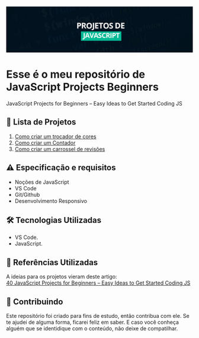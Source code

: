 


![](https://github.com/Diegojfsr/JavaScript_Projects_Beginners/blob/main/Imagens/Capa_Projetos_JavaScript.jpg)

# Esse é o meu repositório de JavaScript Projects Beginners
JavaScript Projects for Beginners – Easy Ideas to Get Started Coding JS

## 📝 Lista de Projetos
1. <a href="https://github.com/Diegojfsr/JavaScript_Projects_Beginners/tree/main/Projetos/TrocadorCores"> Como criar um trocador de cores </a>
2. <a href="https://github.com/Diegojfsr/JavaScript_Projects_Beginners/tree/main/Projetos/CriarContador"> Como criar um Contador </a>
3. <a href="https://github.com/Diegojfsr/JavaScript_Projects_Beginners/tree/main/Projetos/CarrosselReview"> Como criar um carrossel de revisões </a>

## ⚠️ Especificação e requisitos

- Noções de JavaScript
- VS Code
- Git/Github
- Desenvolvimento Responsivo


## 🛠 Tecnologias Utilizadas
- VS Code.
- JavaScript.


## 📑 Referências Utilizadas

  A ideias para os projetos vieram deste artigo:<br>
   <a href="https://www.freecodecamp.org/news/javascript-projects-for-beginners/"> 40 JavaScript Projects for Beginners – Easy Ideas to Get Started Coding JS </a>



## 🤝 Contribuindo

Este repositório foi criado para fins de estudo, então contribua com ele. Se te ajudei de alguma forma, ficarei feliz em
saber. E caso você conheça alguém que se identidique com o conteúdo, não deixe de compatilhar.



